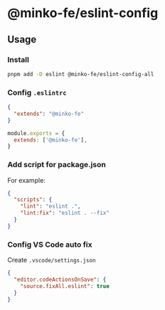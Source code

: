 # @minko-fe/eslint-config

## Usage

### Install

```bash
pnpm add -D eslint @minko-fe/eslint-config-all
```

### Config `.eslintrc`

```json
{
  "extends": "@minko-fe"
}
```

```js
module.exports = {
  extends: ['@minko-fe'],
}
```

### Add script for package.json

For example:

```json
{
  "scripts": {
    "lint": "eslint .",
    "lint:fix": "eslint . --fix"
  }
}
```

### Config VS Code auto fix

Create `.vscode/settings.json`

```json
{
  "editor.codeActionsOnSave": {
    "source.fixAll.eslint": true
  }
}
```


